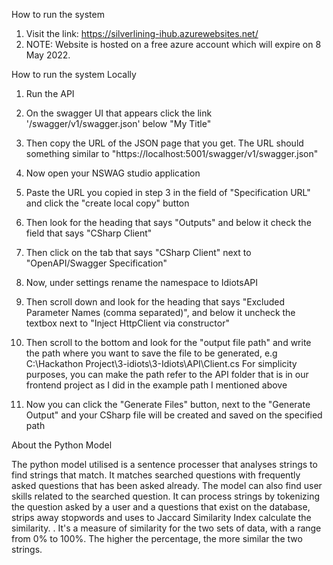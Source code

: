 How to run the system

1. Visit the link: https://silverlining-ihub.azurewebsites.net/
2. NOTE: Website is hosted on a free azure account which will expire on 8 May 2022.

How to run the system Locally

1. Run the API
2. On the swagger UI that appears click the link '/swagger/v1/swagger.json' below "My Title"
3. Then copy the URL of the JSON page that you get. The URL should something similar to "https://localhost:5001/swagger/v1/swagger.json"



4. Now open your NSWAG studio application
5. Paste the URL you copied in step 3 in the field of "Specification URL" and click the "create local copy" button



6. Then look for the heading that says "Outputs" and below it check the field that says "CSharp Client"
7. Then click on the tab that says "CSharp Client" next to "OpenAPI/Swagger Specification"



8. Now, under settings rename the namespace to IdiotsAPI
9. Then scroll down and look for the heading that says "Excluded Parameter Names (comma separated)", and below it uncheck the textbox next to "Inject HttpClient via constructor"
10. Then scroll to the bottom and look for the "output file path" and write the path where you want to save the file to be generated, e.g C:\Hackathon Project\3-idiots\3-Idiots\API\Client.cs
For simplicity purposes, you can make the path refer to the API folder that is in our frontend project as I did in the example path I mentioned above
11. Now you can click the "Generate Files" button, next to the "Generate Output" and your CSharp file will be created and saved on the specified path

About the Python Model

The python model utilised is a sentence processer that analyses strings to find strings that match. It matches searched questions with frequently asked questions that has been asked already. The model can also find user skills related to the searched question. It can process strings by tokenizing the question asked by a user and a questions that exist on the database, strips away stopwords and uses to Jaccard Similarity Index  calculate the similarity. . It's a measure of similarity for the two sets of data, with a range from 0% to 100%. The higher the percentage, the more similar the two strings.


